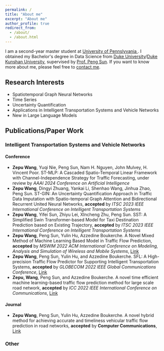 ```yaml
---
permalink: /
title: "About me"
excerpt: "About me"
author_profile: true
redirect_from: 
  - /about/
  - /about.html
---
```


I am a second-year master student at <u>University of Pennslyvania </u>. I obtained my Bachelor's degree in Data Science from <u>Duke University</u>/<u>Duke Kunshan University</u>, supervised by [Prof. Peng Sun](https://scholars.duke.edu/person/Peng.Sun1). If you want to know more about me, please feel free to [contact me](mailto:zepu@seas.upenn.edu).



## Research Interests

* Spatiotemporal Graph Neural Networks
* Time Series
* Uncertainty Quantification
* Applications in Intelligent Transportation Systems and Vehicle Networks
* New in Large Language Models



## Publications/Paper Work

### Intelligent Transportation Systems and Vehicle Networks
#### Conference
* **Zepu Wang**, Yuqi Nie, Peng Sun, Nam H. Nguyen, John Mulvey, H. Vincent Poor. ST-MLP: A Cascaded Spatio-Temporal Linear Framework with Channel-Independence Strategy for Traffic Forecasting, under review by *AAAI 2024 Conference on Artificial Intelligence*
* **Zepu Wang**, Dingyi Zhuang, Yankai Li, Shenhao Wang, Jinhua Zhao, Peng Sun. ST-GIN: An Uncertainty Quantification Approach in Traffic Data Imputation with Spatio-temporal Graph Attention and Bidirectional Recurrent United Neural Networks, **accepted** by *ITSC 2023 IEEE International Conference on Intelligent Transportation Systems*
* **Zepu Wang**, Yifei Sun, Zhiyu Lei, XIncheng Zhu, Peng Sun. SST: A Simplified Swin Transformer-based Model for Taxi Destination Prediction based on Existing Trajectory, **accepted** by *ITSC 2023 IEEE International Conference on Intelligent Transportation Systems*
* **Zepu Wang**, Peng Sun, Yulin Hu, Azzedine Boukerche. A Novel Mixed Method of Machine Learning Based Model in Traffic Flow Prediction, **accepted** by *MSWIM 2022 ACM International Conference on Modeling, Analysis and Simulation of Wireless and Mobile Systems*, [Link](https://dl.acm.org/doi/abs/10.1145/3551659.3559047)
* **Zepu Wang**, Peng Sun, Yulin Hu, and Azzedine Boukerche. SFL: A High-precision Traffic Flow Predictor for Supporting Intelligent Transportation Systems, **accepted** by *GLOBECOM 2022 IEEE Global Communications Conference*, [Link](https://ieeexplore.ieee.org/abstract/document/10000941)
* **Zepu, Wang**, Peng Sun, and Azzedine Boukerche. A novel time efficient machine learning-based traffic flow prediction method for large scale road network, **accepted** by *ICC 2022 IEEE International Conference on Communications*, [Link](https://ieeexplore.ieee.org/abstract/document/9838799?casa_token=XOSwr7oysNYAAAAA:E_ozaVV2zVunIn6R1_6G6eejHso-yubKKvGl6tW2w5X50K8mozo0PbHWODM8ygEW_rD_Tvh2lg)
#### Journal
* **Zepu Wang**, Peng Sun, Yulin Hu, Azzedine Boukerche. A novel hybrid method for achieving accurate and timeliness vehicular traffic flow prediction in road networks, **accepted** by **Computer Communications**, [Link](https://www.sciencedirect.com/science/article/pii/S0140366423002530)



### Other











<!-- ## News Archive
* June 6 2022. I started my internship in Chicago Transit Authority

* Mar 8 2021. I was admitted by MIT Interdepartmental Program in Transportation!
  
* Our paper “Inductive Graph Neural Networks for Spatiotemporal Kriging” was accepted by *AAAI 2021*! [arXiv](https://arxiv.org/abs/2006.07527) [Github](https://github.com/Kaimaoge/IGNNK)

* Aug 2020. I luckily passed the application of [Mitacs Accelerate](https://www.mitacs.ca/en/programs/accelerate) to be an intern in [ExPretio](http://www.expretio.com/).

* June 2020. A paper titled “Inductive Graph Neural Networks for Spatiotemporal Kriging” has been posted in [arXiv](https://arxiv.org/abs/2006.07527), the open-source code can be found [Github](https://github.com/Kaimaoge/IGNNK).

* October 22, 2019. my paper with Dr. Siyu Hao, *A Pseudo-3D Convolutional Neural Network based Framework for Short-term Mixed Passenger Flow Prediction in Large-scale Public Transit* is accepted for presentation in Transportation Research Board 2020.

* September 3, 2019. I enrolled McGill University as a master (thesis) student in the Department of Civil Engineering and Applied Mechanics

* December 12, 2018. My work in NUS, *From compound word to metropolitan station: Semantic similarity analysis using smart card data*, was submitted to *Transportation Research Part C: Emerging Technologies*.

* October 13, 2018. I will report in [*WCTR Society’s SIG G2 Mid-Term Workshop*](http://e242.zserv.tuwien.ac.at/fileadmin/mediapool-verkehrsplanung/Diverse/Links/CfP_WCTR_SIG2_mid-term_event_final_v1.pdf) in Beijing.

* September 15, 2018. An abstract was submitted to *The 19th COTA International Conference of Transportation Professionals ([COTA CICTP 2019](http://cota-home.org/CICTP/CICTP_2019/Authors_CFP.html) )*

* September 9, 2018. I made oral presentation in *The Sixth International Conference on Transportation and Logistics ([6th T-LOG](http://tlog2018.cicts-dmu.com/) )*.

* August 6, 2018. A paper was accepted in *The 6th International Conference on Transportation and Space-time Economics ([TSTE 2018](http://tste.bjtu.edu.cn/) )*.

* July 9, 2018. I start my research in National University of Singapore under the guidance of Prof. Lee Der-Horng.

* May 16, 2018. A paper was accepted in *The Sixth International Conference on Transportation and Logistics ([6th T-LOG](http://tlog2018.cicts-dmu.com/) )*. -->
